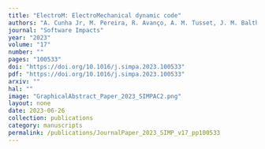 ```yaml
---
title: "ElectroM: ElectroMechanical dynamic code"
authors: "A. Cunha Jr, M. Pereira, R. Avanço, A. M. Tusset, J. M. Balthazar"
journal: "Software Impacts"
year: "2023"
volume: "17"
number: ""
pages: "100533"
doi: "https://doi.org/10.1016/j.simpa.2023.100533"
pdf: "https://doi.org/10.1016/j.simpa.2023.100533"
arxiv: ""
hal: ""
image: "GraphicalAbstract_Paper_2023_SIMPAC2.png"
layout: none
date: 2023-06-26
collection: publications
category: manuscripts
permalink: /publications/JournalPaper_2023_SIMP_v17_pp100533
---
```

